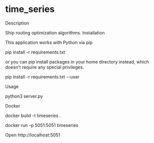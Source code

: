 # time_series
Description

Ship routing optimization algorithms.
Installation

This application works with Python via pip

pip install -r requirements.txt

or you can pip install packages in your home directory instead, which doesn't require any special privileges.

pip install -r requirements.txt --user

Usage

python3 server.py

Docker

docker build -t timeseries .

docker run -p 5051:5051 timeseries

Open http://localhost:5051
